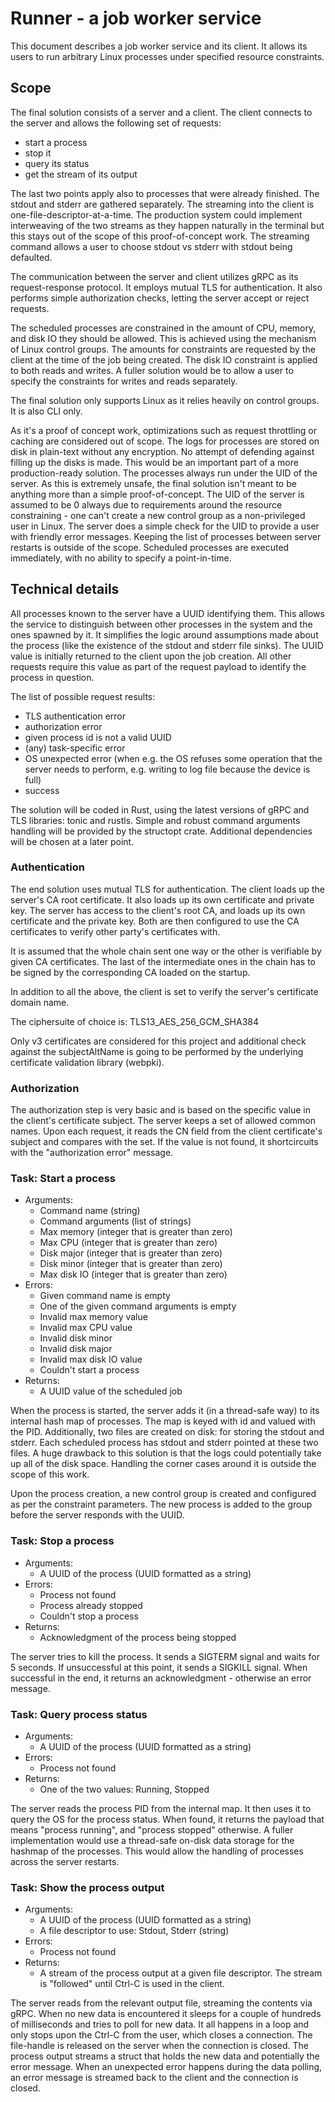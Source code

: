 # Runner - a job worker service

This document describes a job worker service and its client. It allows its users to run arbitrary Linux processes under specified resource constraints.

## Scope

The final solution consists of a server and a client. The client connects to the server and allows the following set of requests:

- start a process
- stop it
- query its status
- get the stream of its output

The last two points apply also to processes that were already finished. The stdout and stderr are gathered separately. The streaming into the client is one-file-descriptor-at-a-time. The production system could implement interweaving of the two streams as they happen naturally in the terminal but this stays out of the scope of this proof-of-concept work. The streaming command allows a user to choose stdout vs stderr with stdout being defaulted.

The communication between the server and client utilizes gRPC as its request-response protocol. It employs mutual TLS for authentication. It also performs simple authorization checks, letting the server accept or reject requests.

The scheduled processes are constrained in the amount of CPU, memory, and disk IO they should be allowed. This is achieved using the mechanism of Linux control groups. The amounts for constraints are requested by the client at the time of the job being created. The disk IO constraint is applied to both reads and writes. A fuller solution would be to allow a user to specify the constraints for writes and reads separately.

The final solution only supports Linux as it relies heavily on control groups. It is also CLI only.

As it's a proof of concept work, optimizations such as request throttling or caching are considered out of scope. The logs for processes are stored on disk in plain-text without any encryption. No attempt of defending against filling up the disks is made. This would be an important part of a more production-ready solution. The processes always run under the UID of the server. As this is extremely unsafe, the final solution isn't meant to be anything more than a simple proof-of-concept. The UID of the server is assumed to be 0 always due to requirements around the resource constraining - one can't create a new control group as a non-privileged user in Linux. The server does a simple check for the UID to provide a user with friendly error messages. Keeping the list of processes between server restarts is outside of the scope. Scheduled processes are executed immediately, with no ability to specify a point-in-time.

## Technical details

All processes known to the server have a UUID identifying them. This allows the service to distinguish between other processes in the system and the ones spawned by it. It simplifies the logic around assumptions made about the process (like the existence of the stdout and stderr file sinks). The UUID value is initially returned to the client upon the job creation. All other requests require this value as part of the request payload to identify the process in question.

The list of possible request results:

- TLS authentication error
- authorization error
- given process id is not a valid UUID
- (any) task-specific error
- OS unexpected error (when e.g. the OS refuses some operation that the server needs to perform, e.g. writing to log file because the device is full)
- success

The solution will be coded in Rust, using the latest versions of gRPC and TLS libraries: tonic and rustls. Simple and robust command arguments handling will be provided by the structopt crate. Additional dependencies will be chosen at a later point.

### Authentication

The end solution uses mutual TLS for authentication. The client loads up the server's CA root certificate. It also loads up its own certificate and private key. The server has access to the client's root CA, and loads up its own certificate and the private key. Both are then configured to use the CA certificates to verify other party's certificates with.

It is assumed that the whole chain sent one way or the other is verifiable by given CA certificates. The last of the intermediate ones in the chain has to be signed by the corresponding CA loaded on the startup.

In addition to all the above, the client is set to verify the server's certificate domain name.

The ciphersuite of choice is: TLS13_AES_256_GCM_SHA384

Only v3 certificates are considered for this project and additional check against the subjectAltName is going to be performed by the underlying certificate validation library (webpki).

### Authorization

The authorization step is very basic and is based on the specific value in the client's certificate subject. The server keeps a set of allowed common names. Upon each request, it reads the CN field from the client certificate's subject and compares with the set. If the value is not found, it shortcircuits with the "authorization error" message.

### Task: Start a process

- Arguments:
  - Command name (string)
  - Command arguments (list of strings)
  - Max memory (integer that is greater than zero)
  - Max CPU (integer that is greater than zero)
  - Disk major (integer that is greater than zero)
  - Disk minor (integer that is greater than zero)
  - Max disk IO (integer that is greater than zero)
- Errors:
  - Given command name is empty
  - One of the given command arguments is empty
  - Invalid max memory value
  - Invalid max CPU value
  - Invalid disk minor
  - Invalid disk major
  - Invalid max disk IO value
  - Couldn't start a process
- Returns:
  - A UUID value of the scheduled job

When the process is started, the server adds it (in a thread-safe way) to its internal hash map of processes. The map is keyed with id and valued with the PID. Additionally, two files are created on disk: for storing the stdout and stderr. Each scheduled process has stdout and stderr pointed at these two files. A huge drawback to this solution is that the logs could potentially take up all of the disk space. Handling the corner cases around it is outside the scope of this work.

Upon the process creation, a new control group is created and configured as per the constraint parameters. The new process is added to the group before the server responds with the UUID. 

### Task: Stop a process

- Arguments:
  - A UUID of the process (UUID formatted as a string)
- Errors:
  - Process not found
  - Process already stopped
  - Couldn't stop a process
- Returns:
  - Acknowledgment of the process being stopped

The server tries to kill the process. It sends a SIGTERM signal and waits for 5 seconds. If unsuccessful at this point, it sends a SIGKILL signal. When successful in the end, it returns an acknowledgment - otherwise an error message.

### Task: Query process status

- Arguments:
  - A UUID of the process (UUID formatted as a string)
- Errors:
  - Process not found
- Returns:
  - One of the two values: Running, Stopped

The server reads the process PID from the internal map. It then uses it to query the OS for the process status. When found, it returns the payload that means "process running", and "process stopped" otherwise. A fuller implementation would use a thread-safe on-disk data storage for the hashmap of the processes. This would allow the handling of processes across the server restarts.

### Task: Show the process output

- Arguments:
  - A UUID of the process (UUID formatted as a string)
  - A file descriptor to use: Stdout, Stderr (string)
- Errors:
  - Process not found
- Returns:
  - A stream of the process output at a given file descriptor. The stream is "followed" until Ctrl-C is used in the client.

The server reads from the relevant output file, streaming the contents via gRPC. When no new data is encountered it sleeps for a couple of hundreds of milliseconds and tries to poll for new data. It all happens in a loop and only stops upon the Ctrl-C from the user, which closes a connection. The file-handle is released on the server when the connection is closed. The process output streams a struct that holds the new data and potentially the error message. When an unexpected error happens during the data polling, an error message is streamed back to the client and the connection is closed.
